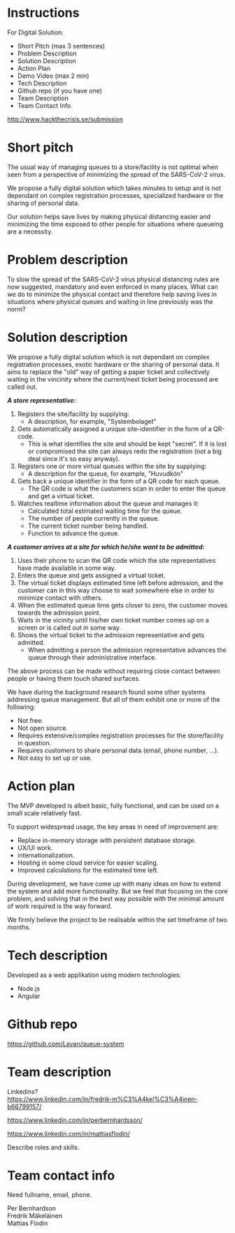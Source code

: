 # Instructions

For Digital Solution:

- Short Pitch (max 3 sentences)
- Problem Description
- Solution Description
- Action Plan
- Demo Video (max 2 min)
- Tech Description
- Github repo (if you have one)
- Team Description
- Team Contact Info


http://www.hackthecrisis.se/submission

# Short pitch
The usual way of managing queues to a store/facility is not optimal when seen from a perspective of minimizing the spread of the SARS-CoV-2 virus.

We propose a fully digital solution which takes minutes to setup and is not dependant on complex registration processes, specialized hardware or the sharing of personal data.

Our solution helps save lives by making physical distancing easier and minimizing the time exposed to other people for situations where queueing are a necessity.

# Problem description
To slow the spread of the SARS-CoV-2 virus physical distancing rules are now suggested, mandatory and even enforced in many places. What can we do to minimize the physical contact and therefore help saving lives in situations where physical queues and waiting in line previously was the norm?


# Solution description
We propose a fully digital solution which is not dependant on complex registration processes, exotic hardware or the sharing of personal data. It aims to replace the "old" way of getting a paper ticket and collectively waiting in the vincinity where the current/next ticket being processed are called out. 

***A store representative:***
1. Registers the site/facility by supplying:
    - A description, for example, "Systembolaget"
2. Gets automatically assigned a unique site-identifier in the form of a QR-code.
    - This is what identifies the site and should be kept "secret". If it is lost or compromised the site can always redo the registration (not a big deal since it's so easy anyway).
3. Registers one or more virtual queues within the site by supplying:
    - A description for the queue, for example, "Huvudkön"
4. Gets back a unique identifier in the form of a QR code for each queue.
    - The QR code is what the customers scan in order to enter the queue and get a virtual ticket.
5. Watches realtime information about the queue and manages it:
    - Calculated total estimated waiting time for the queue.
    - The number of people currently in the queue.
    - The current ticket number being handled.
    - Function to advance the queue.

***A customer arrives at a site for which he/she want to be admitted:***
1. Uses their phone to scan the QR code which the site representatives have made available in some way.
2. Enters the queue and gets assigned a virtual ticket.
3. The virtual ticket displays estimated time left before admission, and the customer can in this way choose to wait somewhere else in order to minimize contact with others.
4. When the estimated queue time gets closer to zero, the customer moves towards the admission point.
5. Waits in the vicinity until his/her own ticket number comes up on a screen or is called out in some way.
6. Shows the virtual ticket to the admission representative and gets admitted.
    - When admitting a person the admission representative advances the queue through their administrative interface.

The above process can be made without requiring close contact between people or having them touch shared surfaces.

We have during the background research found some other systems addressing queue management.
But all of them exhibit one or more of the following:
- Not free.
- Not open source.
- Requires extensive/complex registration processes for the store/facility in question.
- Requires customers to share personal data (email, phone number, ...).
- Not easy to set up or use.



# Action plan
The MVP developed is albeit basic, fully functional, and can be used on a small scale relatively fast.

To support widespread usage, the key areas in need of improvement are:
- Replace in-memory storage with persistent database storage.  
- UX/UI work.  
- internationalization.
- Hosting in some cloud service for easier scaling.  
- Improved calculations for the estimated time left.  

During development, we have come up with many ideas on how to extend the system and add more functionality.
But we feel that focusing on the core problem, and solving that in the best way possible with the minimal amount of work required is the way forward.  

We firmly believe the project to be realisable within the set timeframe of two months.


# Tech description
Developed as a web applikation using modern technologies: 
- Node.js
- Angular



# Github repo
https://github.com/Lavan/queue-system

# Team description
Linkedins?  
https://www.linkedin.com/in/fredrik-m%C3%A4kel%C3%A4inen-b66799157/

https://www.linkedin.com/in/perbernhardsson/

https://www.linkedin.com/in/mattiasflodin/

Describe roles and skills.

# Team contact info
Need fullname, email, phone.  

Per Bernhardson  
Fredrik Mäkeläinen  
Mattias Flodin  